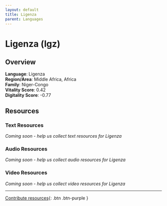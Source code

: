 ```yaml
---
layout: default
title: Ligenza
parent: Languages
---
```


# Ligenza (lgz)

## Overview

**Language**: Ligenza  
**Region/Area**: Middle Africa, Africa  
**Family**: Niger-Congo  
**Vitality Score**: 0.42  
**Digitality Score**: -0.77  

## Resources

### Text Resources
*Coming soon - help us collect text resources for Ligenza*

### Audio Resources
*Coming soon - help us collect audio resources for Ligenza*

### Video Resources
*Coming soon - help us collect video resources for Ligenza*

---

[Contribute resources](https://fairtrain.github.io/){: .btn .btn-purple }
